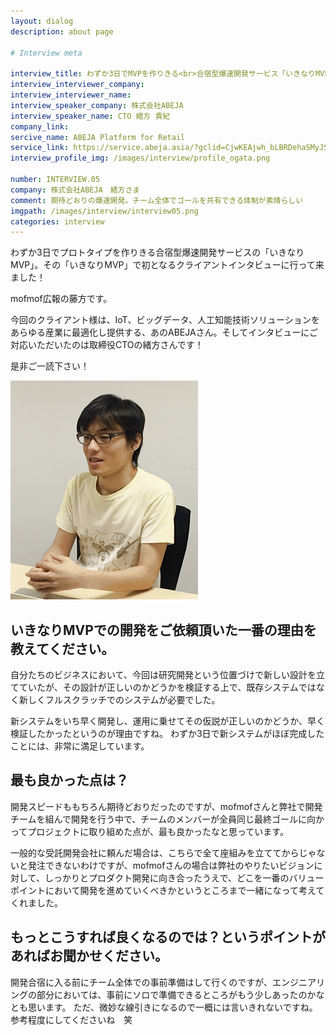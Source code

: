 ```yaml
---
layout: dialog
description: about page

# Interview meta

interview_title: わずか3日でMVPを作りきる<br>合宿型爆速開発サービス「いきなりMVP」
interview_interviewer_company:
interview_interviewer_name:
interview_speaker_company: 株式会社ABEJA
interview_speaker_name: CTO 緒方 貴紀
company_link:
sercive_name: ABEJA Platform for Retail
service_link: https://service.abeja.asia/?gclid=CjwKEAjwh_bLBRDehaSMyJSCj1gSJAB-GWBDRTQjpRrU9a517Nsd__WWRwRpmLssEs0-K6SWLuzM2RoCILrw_wcB
interview_profile_img: /images/interview/profile_ogata.png

number: INTERVIEW.05
company: 株式会社ABEJA　緒方さま
comment: 期待どおりの爆速開発。チーム全体でゴールを共有できる体制が素晴らしい
imgpath: /images/interview/interview05.png
categories: interview
---
```


わずか3日でプロトタイプを作りきる合宿型爆速開発サービスの「いきなりMVP」。その「いきなりMVP」で初となるクライアントインタビューに行って来ました！

mofmof広報の藤方です。

今回のクライアント様は、IoT、ビッグデータ、人工知能技術ソリューションをあらゆる産業に最適化し提供する、あのABEJAさん。そしてインタビューにご対応いただいたのは取締役CTOの緒方さんです！

是非ご一読下さい！

![ABEJA 緒方様](/images/interview/ogatacto.png)

## いきなりMVPでの開発をご依頼頂いた一番の理由を教えてください。

自分たちのビジネスにおいて、今回は研究開発という位置づけで新しい設計を立てていたが、その設計が正しいのかどうかを検証する上で、既存システムではなく新しくフルスクラッチでのシステムが必要でした。

新システムをいち早く開発し、運用に乗せてその仮説が正しいのかどうか、早く検証したかったというのが理由ですね。
わずか3日で新システムがほぼ完成したことには、非常に満足しています。

## 最も良かった点は？

開発スピードももちろん期待どおりだったのですが、mofmofさんと弊社で開発チームを組んで開発を行う中で、チームのメンバーが全員同じ最終ゴールに向かってプロジェクトに取り組めた点が、最も良かったなと思っています。

一般的な受託開発会社に頼んだ場合は、こちらで全て座組みを立ててからじゃないと発注できないわけですが、mofmofさんの場合は弊社のやりたいビジョンに対して、しっかりとプロダクト開発に向き合ったうえで、どこを一番のバリューポイントにおいて開発を進めていくべきかというところまで一緒になって考えてくれました。

## もっとこうすれば良くなるのでは？というポイントがあればお聞かせください。

開発合宿に入る前にチーム全体での事前準備はして行くのですが、エンジニアリングの部分においては、事前にソロで準備できるところがもう少しあったのかなとも思います。
ただ、微妙な線引きになるので一概には言いきれないですね。参考程度にしてくださいね　笑
